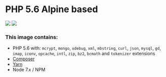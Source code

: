 # PHP 5.6 Alpine based

[![](https://images.microbadger.com/badges/version/edbizarro/gitlab-ci-pipeline-php:5.6-alpine.svg)](https://microbadger.com/images/edbizarro/gitlab-ci-pipeline-php "Get your own version badge on microbadger.com")
[![](https://images.microbadger.com/badges/image/edbizarro/gitlab-ci-pipeline-php:5.6-alpine.svg)](https://microbadger.com/images/edbizarro/gitlab-ci-pipeline-php "Get your own image badge on microbadger.com")

### This image contains:

- PHP 5.6 with: ```mcrypt```, ```mongo```, ```xdebug```, ```xml```, ```mbstring```, ```curl```, ```json```, ```mysql```, ```gd```, ```imap```, ```iconv```, ```opcache```, ```intl```, ```zip```, ```bz2```, ```bcmath``` and ```tokenizer``` extensions
- [Composer](https://getcomposer.org/)
- [Yarn](https://yarnpkg.com)
- Node 7.x / NPM
